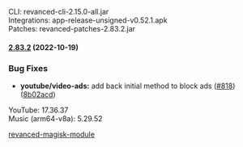 CLI: revanced-cli-2.15.0-all.jar  
Integrations: app-release-unsigned-v0.52.1.apk  
Patches: revanced-patches-2.83.2.jar  
#### [2.83.2](https://github.com/revanced/revanced-patches/compare/v2.83.1...v2.83.2) (2022-10-19)
### Bug Fixes
* **youtube/video-ads:** add back initial method to block ads ([#818](https://github.com/revanced/revanced-patches/issues/818)) ([8b02acd](https://github.com/revanced/revanced-patches/commit/8b02acd3b33c4702d81ec46dccb35604ec5fbe02))

  
YouTube: 17.36.37  
Music (arm64-v8a): 5.29.52  

[revanced-magisk-module](https://github.com/j-hc/revanced-magisk-module)  
